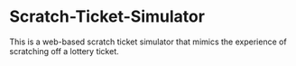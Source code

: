 # Scratch-Ticket-Simulator
This is a web-based scratch ticket simulator that mimics the experience of scratching off a lottery ticket.
